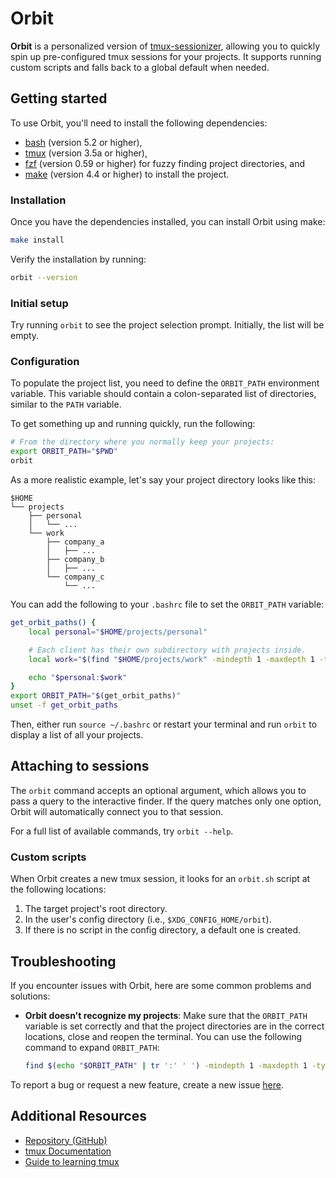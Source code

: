 # Orbit

**Orbit** is a personalized version of [tmux-sessionizer], allowing you to
quickly spin up pre-configured tmux sessions for your projects. It supports
running custom scripts and falls back to a global default when needed.

## Getting started

To use Orbit, you'll need to install the following dependencies:

- [bash] (version 5.2 or higher),
- [tmux] (version 3.5a or higher),
- [fzf] (version 0.59 or higher) for fuzzy finding project directories, and
- [make] (version 4.4 or higher) to install the project.

### Installation

Once you have the dependencies installed, you can install Orbit using make:

```bash
make install
```

Verify the installation by running:

```bash
orbit --version
```

### Initial setup

Try running `orbit` to see the project selection prompt. Initially, the list
will be empty.

### Configuration

To populate the project list, you need to define the `ORBIT_PATH` environment
variable. This variable should contain a colon-separated list of directories,
similar to the `PATH` variable.

To get something up and running quickly, run the following:

```bash
# From the directory where you normally keep your projects:
export ORBIT_PATH="$PWD"
orbit
```

As a more realistic example, let's say your project directory looks like this:

```
$HOME
└── projects
    ├── personal
    │   └── ...
    └── work
        ├── company_a
        │   ├── ...
        ├── company_b
        │   ├── ...
        └── company_c
            └── ...
```

You can add the following to your `.bashrc` file to set the `ORBIT_PATH`
variable:

```bash
get_orbit_paths() {
    local personal="$HOME/projects/personal"

    # Each client has their own subdirectory with projects inside.
    local work="$(find "$HOME/projects/work" -mindepth 1 -maxdepth 1 -type d -printf "%p:" | sed 's/:$//')"

    echo "$personal:$work"
}
export ORBIT_PATH="$(get_orbit_paths)"
unset -f get_orbit_paths
```

Then, either run `source ~/.bashrc` or restart your terminal and run `orbit` to
display a list of all your projects.

## Attaching to sessions

The `orbit` command accepts an optional argument, which allows you to pass a
query to the interactive finder. If the query matches only one option, Orbit
will automatically connect you to that session.

For a full list of available commands, try `orbit --help`.

### Custom scripts

When Orbit creates a new tmux session, it looks for an `orbit.sh` script at the
following locations:

1. The target project's root directory.
1. In the user's config directory (i.e., `$XDG_CONFIG_HOME/orbit`).
1. If there is no script in the config directory, a default one is created.

## Troubleshooting

If you encounter issues with Orbit, here are some common problems and
solutions:

- **Orbit doesn't recognize my projects**: Make sure that the `ORBIT_PATH`
  variable is set correctly and that the project directories are in the correct
  locations, close and reopen the terminal. You can use the following command
  to expand `ORBIT_PATH`:

  ```bash
  find $(echo "$ORBIT_PATH" | tr ':' ' ') -mindepth 1 -maxdepth 1 -type d
  ```

To report a bug or request a new feature, create a new issue
[here](https://github.com/nicdgonzalez/orbit/issues).

## Additional Resources

- [Repository (GitHub)](https://github.com/nicdgonzalez/orbit)
- [tmux Documentation](https://github.com/tmux/tmux/wiki)
- [Guide to learning tmux](https://hamvocke.com/blog/a-quick-and-easy-guide-to-tmux/)

[bash]: https://www.gnu.org/software/bash/
[fzf]: https://github.com/junegunn/fzf
[make]: https://www.gnu.org/software/make/
[tmux]: https://github.com/tmux/tmux
[tmux-sessionizer]: https://github.com/ThePrimeagen/tmux-sessionizer
